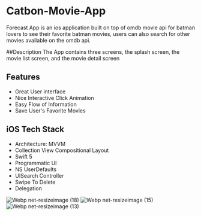 # Catbon-Movie-App
Forecast App is an ios application built on top of omdb movie api for batman lovers to see their favorite batman movies, users can also search for other movies available on the omdb api.

##Description
The App contains three screens, the splash screen, the movie list screen, and the movie detail screen


## Features 
* Great User interface
* Nice Interactive Click Animation
* Easy Flow of Information
* Save User's Favorite Movies

## iOS Tech Stack
* Architecture: MVVM 
* Collection View Compositional Layout
* Swift 5
* Programmatic UI
* NS UserDefaults
* UISearch Controller
* Swipe To Delete
* Delegation


![Webp net-resizeimage (18)](https://user-images.githubusercontent.com/25069943/144903231-992a91b9-61dc-418b-ac75-ba90e00ac505.png)
![Webp net-resizeimage (15)](https://user-images.githubusercontent.com/25069943/144899646-c6aade4a-d3cf-4827-a273-2cfadac23f41.png)
![Webp net-resizeimage (13)](https://user-images.githubusercontent.com/25069943/144900106-411a78ec-a20d-4317-a1c7-c36b23db11e8.png)



